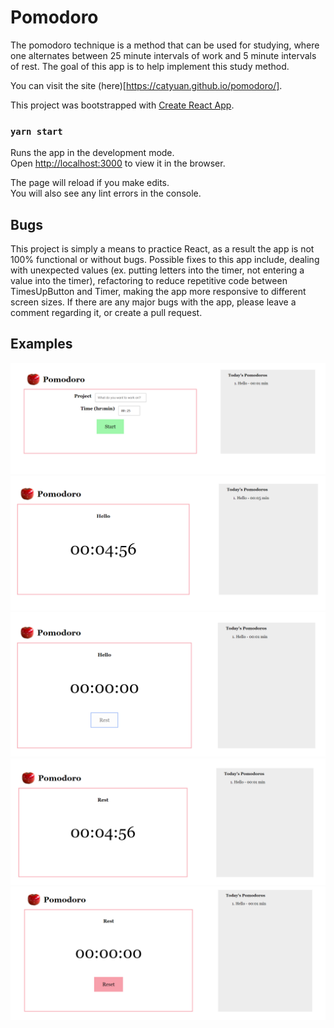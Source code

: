 # Pomodoro
The pomodoro technique is a method that can be used for studying, where one alternates between 25 minute intervals of work and 5 minute intervals of rest. The goal of this app is to help implement this study method.

You can visit the site (here)[https://catyuan.github.io/pomodoro/].

This project was bootstrapped with [Create React App](https://github.com/facebook/create-react-app).

### `yarn start`

Runs the app in the development mode.<br />
Open [http://localhost:3000](http://localhost:3000) to view it in the browser.

The page will reload if you make edits.<br />
You will also see any lint errors in the console.

## Bugs
This project is simply a means to practice React, as a result the app is not 100% functional or without bugs. Possible fixes to this app include, dealing with unexpected values (ex. putting letters into the timer, not entering a value into the timer), refactoring to reduce repetitive code between TimesUpButton and Timer, making the app more responsive to different screen sizes. If there are any major bugs with the app, please leave a comment regarding it, or create a pull request.

## Examples
![Start screen](./demo-imgs/2020-03-18(5).png)
![Timer running](./demo-imgs/2020-03-18(1).png)
![Times up 1](./demo-imgs/2020-03-18(2).png)
![Rest Timer Running](./demo-imgs/2020-03-18(3).png)
![Reset](./demo-imgs/2020-03-18(4).png)

